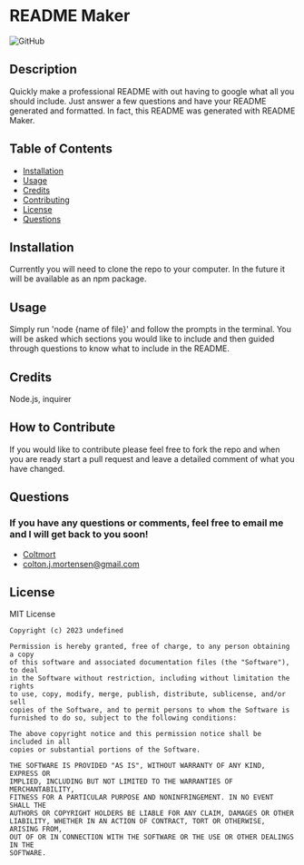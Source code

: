 # README Maker

![GitHub](https://img.shields.io/badge/license-MIT%20License-blue.svg)

## Description

Quickly make a professional README with out having to google what all you should include. Just answer a few questions and have your README generated and formatted. In fact, this README was generated with README Maker.
## Table of Contents
- [Installation](#installation)
- [Usage](#usage)
- [Credits](#credits)
- [Contributing](#contributing)
- [License](#license)
- [Questions](#questions)
## Installation

Currently you will need to clone the repo to your computer. In the future it will be available as an npm package.
## Usage

Simply run 'node {name of file}' and follow the prompts in the terminal. You will be asked which sections you would like to include and then guided through questions to know what to include in the README.

## Credits
Node.js, inquirer

## How to Contribute

If you would like to contribute please feel free to fork the repo and when you are ready start a pull request and leave a detailed comment of what you have changed.
## Questions
### If you have any questions or comments, feel free to email me and I will get back to you soon!

- [Coltmort](https://github.com/coltmort)
- colton.j.mortensen@gmail.com

## License

MIT License

    Copyright (c) 2023 undefined

    Permission is hereby granted, free of charge, to any person obtaining a copy
    of this software and associated documentation files (the "Software"), to deal
    in the Software without restriction, including without limitation the rights
    to use, copy, modify, merge, publish, distribute, sublicense, and/or sell
    copies of the Software, and to permit persons to whom the Software is
    furnished to do so, subject to the following conditions:

    The above copyright notice and this permission notice shall be included in all
    copies or substantial portions of the Software.

    THE SOFTWARE IS PROVIDED "AS IS", WITHOUT WARRANTY OF ANY KIND, EXPRESS OR
    IMPLIED, INCLUDING BUT NOT LIMITED TO THE WARRANTIES OF MERCHANTABILITY,
    FITNESS FOR A PARTICULAR PURPOSE AND NONINFRINGEMENT. IN NO EVENT SHALL THE
    AUTHORS OR COPYRIGHT HOLDERS BE LIABLE FOR ANY CLAIM, DAMAGES OR OTHER
    LIABILITY, WHETHER IN AN ACTION OF CONTRACT, TORT OR OTHERWISE, ARISING FROM,
    OUT OF OR IN CONNECTION WITH THE SOFTWARE OR THE USE OR OTHER DEALINGS IN THE
    SOFTWARE.